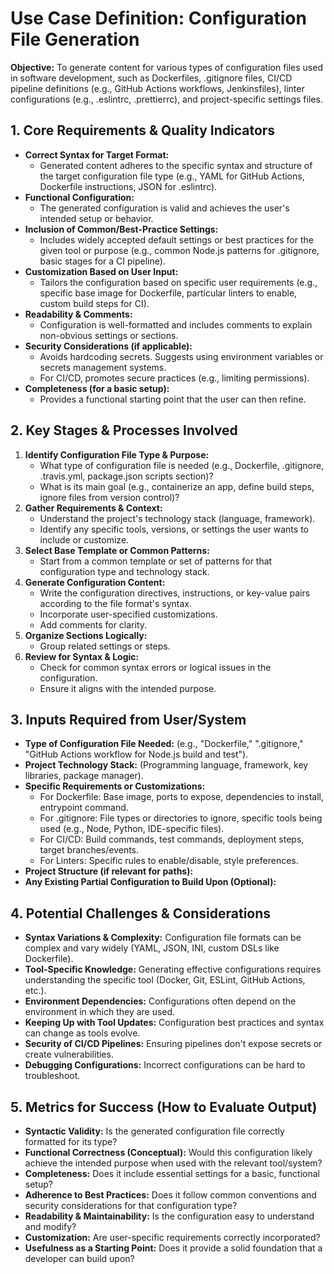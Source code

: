 # Use Case Definition: Configuration File Generation

**Objective:** To generate content for various types of configuration files used in software development, such as Dockerfiles, .gitignore files, CI/CD pipeline definitions (e.g., GitHub Actions workflows, Jenkinsfiles), linter configurations (e.g., .eslintrc, .prettierrc), and project-specific settings files.

## 1. Core Requirements & Quality Indicators

*   **Correct Syntax for Target Format:**
    *   Generated content adheres to the specific syntax and structure of the target configuration file type (e.g., YAML for GitHub Actions, Dockerfile instructions, JSON for .eslintrc).
*   **Functional Configuration:**
    *   The generated configuration is valid and achieves the user's intended setup or behavior.
*   **Inclusion of Common/Best-Practice Settings:**
    *   Includes widely accepted default settings or best practices for the given tool or purpose (e.g., common Node.js patterns for .gitignore, basic stages for a CI pipeline).
*   **Customization Based on User Input:**
    *   Tailors the configuration based on specific user requirements (e.g., specific base image for Dockerfile, particular linters to enable, custom build steps for CI).
*   **Readability & Comments:**
    *   Configuration is well-formatted and includes comments to explain non-obvious settings or sections.
*   **Security Considerations (if applicable):**
    *   Avoids hardcoding secrets. Suggests using environment variables or secrets management systems.
    *   For CI/CD, promotes secure practices (e.g., limiting permissions).
*   **Completeness (for a basic setup):**
    *   Provides a functional starting point that the user can then refine.

## 2. Key Stages & Processes Involved

1.  **Identify Configuration File Type & Purpose:**
    *   What type of configuration file is needed (e.g., Dockerfile, .gitignore, .travis.yml, package.json scripts section)?
    *   What is its main goal (e.g., containerize an app, define build steps, ignore files from version control)?
2.  **Gather Requirements & Context:**
    *   Understand the project's technology stack (language, framework).
    *   Identify any specific tools, versions, or settings the user wants to include or customize.
3.  **Select Base Template or Common Patterns:**
    *   Start from a common template or set of patterns for that configuration type and technology stack.
4.  **Generate Configuration Content:**
    *   Write the configuration directives, instructions, or key-value pairs according to the file format's syntax.
    *   Incorporate user-specified customizations.
    *   Add comments for clarity.
5.  **Organize Sections Logically:**
    *   Group related settings or steps.
6.  **Review for Syntax & Logic:**
    *   Check for common syntax errors or logical issues in the configuration.
    *   Ensure it aligns with the intended purpose.

## 3. Inputs Required from User/System

*   **Type of Configuration File Needed:** (e.g., "Dockerfile," ".gitignore," "GitHub Actions workflow for Node.js build and test").
*   **Project Technology Stack:** (Programming language, framework, key libraries, package manager).
*   **Specific Requirements or Customizations:**
    *   For Dockerfile: Base image, ports to expose, dependencies to install, entrypoint command.
    *   For .gitignore: File types or directories to ignore, specific tools being used (e.g., Node, Python, IDE-specific files).
    *   For CI/CD: Build commands, test commands, deployment steps, target branches/events.
    *   For Linters: Specific rules to enable/disable, style preferences.
*   **Project Structure (if relevant for paths):**
*   **Any Existing Partial Configuration to Build Upon (Optional):**

## 4. Potential Challenges & Considerations

*   **Syntax Variations & Complexity:** Configuration file formats can be complex and vary widely (YAML, JSON, INI, custom DSLs like Dockerfile).
*   **Tool-Specific Knowledge:** Generating effective configurations requires understanding the specific tool (Docker, Git, ESLint, GitHub Actions, etc.).
*   **Environment Dependencies:** Configurations often depend on the environment in which they are used.
*   **Keeping Up with Tool Updates:** Configuration best practices and syntax can change as tools evolve.
*   **Security of CI/CD Pipelines:** Ensuring pipelines don't expose secrets or create vulnerabilities.
*   **Debugging Configurations:** Incorrect configurations can be hard to troubleshoot.

## 5. Metrics for Success (How to Evaluate Output)

*   **Syntactic Validity:** Is the generated configuration file correctly formatted for its type?
*   **Functional Correctness (Conceptual):** Would this configuration likely achieve the intended purpose when used with the relevant tool/system?
*   **Completeness:** Does it include essential settings for a basic, functional setup?
*   **Adherence to Best Practices:** Does it follow common conventions and security considerations for that configuration type?
*   **Readability & Maintainability:** Is the configuration easy to understand and modify?
*   **Customization:** Are user-specific requirements correctly incorporated?
*   **Usefulness as a Starting Point:** Does it provide a solid foundation that a developer can build upon?
